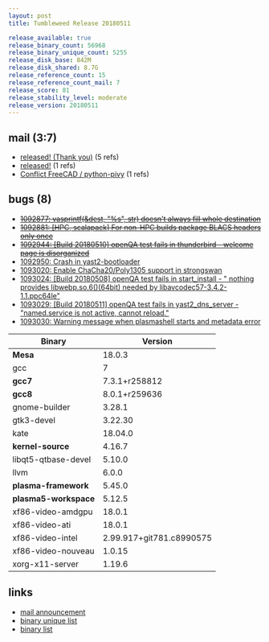 ```yaml
---
layout: post
title: Tumbleweed Release 20180511

release_available: true
release_binary_count: 56968
release_binary_unique_count: 5255
release_disk_base: 842M
release_disk_shared: 8.7G
release_reference_count: 15
release_reference_count_mail: 7
release_score: 81
release_stability_level: moderate
release_version: 20180511
---
```


## mail (3:7)

- [released! (Thank you)](https://lists.opensuse.org/opensuse-factory/2018-05/msg00143.html) (5 refs)
- [released!](https://lists.opensuse.org/opensuse-factory/2018-05/msg00146.html) (1 refs)
- [Conflict FreeCAD / python-pivy](https://lists.opensuse.org/opensuse-factory/2018-05/msg00155.html) (1 refs)

## bugs (8)

<!--more-->

- ~~[1092877: vasprintf(&dest, "%s", str) doesn't always fill whole destination](https://bugzilla.opensuse.org/show_bug.cgi?id=1092877)~~
- ~~[1092881: \[HPC, scalapack\] For non-HPC builds package BLACS headers only once](https://bugzilla.opensuse.org/show_bug.cgi?id=1092881)~~
- ~~[1092944: \[Build 20180510\] openQA test fails in thunderbird - welcome page is disorganized](https://bugzilla.opensuse.org/show_bug.cgi?id=1092944)~~
- [1092950: Crash in yast2-bootloader](https://bugzilla.opensuse.org/show_bug.cgi?id=1092950)
- [1093020: Enable ChaCha20/Poly1305 support in strongswan](https://bugzilla.opensuse.org/show_bug.cgi?id=1093020)
- [1093024: \[Build 20180508\] openQA test fails in start_install - " nothing provides libwebp.so.6()(64bit) needed by libavcodec57-3.4.2-1.1.ppc64le"](https://bugzilla.opensuse.org/show_bug.cgi?id=1093024)
- [1093029: \[Build 20180511\] openQA test fails in yast2_dns_server - "named.service is not active, cannot reload."](https://bugzilla.opensuse.org/show_bug.cgi?id=1093029)
- [1093030: Warning message when plasmashell starts and metadata error](https://bugzilla.opensuse.org/show_bug.cgi?id=1093030)

Binary | Version
--- | ---
**Mesa** | 18.0.3
gcc | 7
**gcc7** | 7.3.1+r258812
**gcc8** | 8.0.1+r259636
gnome-builder | 3.28.1
gtk3-devel | 3.22.30
kate | 18.04.0
**kernel-source** | 4.16.7
libqt5-qtbase-devel | 5.10.0
llvm | 6.0.0
**plasma-framework** | 5.45.0
**plasma5-workspace** | 5.12.5
xf86-video-amdgpu | 18.0.1
xf86-video-ati | 18.0.1
xf86-video-intel | 2.99.917+git781.c8990575
xf86-video-nouveau | 1.0.15
xorg-x11-server | 1.19.6

## links

- [mail announcement](https://lists.opensuse.org/opensuse-factory/2018-05/msg00140.html)
- [binary unique list](http://download.tumbleweed.boombatower.com/20180511/rpm.unique.list)
- [binary list](http://download.tumbleweed.boombatower.com/20180511/rpm.list)
